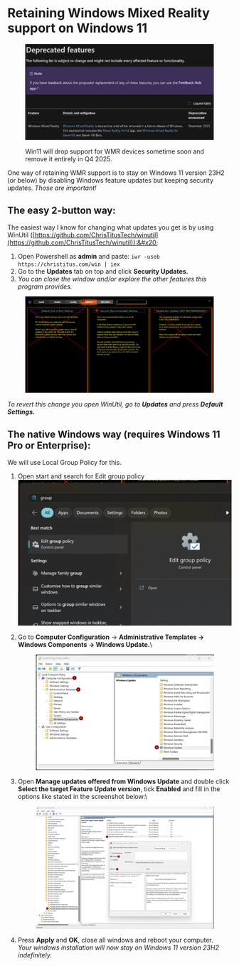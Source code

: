 # Retaining Windows Mixed Reality support on Windows 11

<figure><img src="../.gitbook/assets/image.png" alt=""><figcaption><p>Win11 will drop support for WMR devices sometime soon and remove it entirely in Q4 2025.</p></figcaption></figure>

One way of retaining WMR support is to stay on Windows 11 version 23H2 (or below) by disabling Windows feature updates but keeping security updates. _Those are important!_



## The easy 2-button way:

The easiest way I know for changing what updates you get is by using WinUtil ([https://github.com/ChrisTitusTech/winutil](https://github.com/ChrisTitusTech/winutil)):&#x20;

1. Open Powershell as **admin** and paste: `iwr -useb https://christitus.com/win | iex`
2. Go to the **Updates** tab on top and click **Security Updates.**
3. _You can close the window and/or explore the other features this program provides._

<div align="center" data-full-width="true">

<figure><img src="../.gitbook/assets/image (1).png" alt=""><figcaption></figcaption></figure>

</div>

_To revert this change you open WinUtil, go to **Updates** and press **Default Settings.**_



## The native Windows way (requires Windows 11 Pro or Enterprise):

We will use Local Group Policy for this.



1. Open start and search for Edit group policy\
   ![](<../.gitbook/assets/image (2).png>)
2.  Go to **Computer Configuration** -> **Administrative Templates -> Windows Components -> Windows Update.**\


    <figure><img src="../.gitbook/assets/image (6).png" alt=""><figcaption></figcaption></figure>
3.  Open **Manage updates offered from Windows Update** and double click **Select the target Feature Update version**, tick **Enabled** and fill in the options like stated in the screenshot below:\


    <figure><img src="../.gitbook/assets/image (9).png" alt=""><figcaption></figcaption></figure>


4. Press **Apply** and **OK**, close all windows and reboot your computer.\
   _Your windows installation will now stay on Windows 11 version 23H2 indefinitely._
